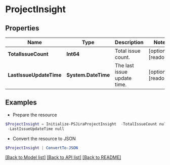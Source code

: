 # ProjectInsight
## Properties

Name | Type | Description | Notes
------------ | ------------- | ------------- | -------------
**TotalIssueCount** | **Int64** | Total issue count. | [optional] [readonly] 
**LastIssueUpdateTime** | **System.DateTime** | The last issue update time. | [optional] [readonly] 

## Examples

- Prepare the resource
```powershell
$ProjectInsight = Initialize-PSJiraProjectInsight  -TotalIssueCount null `
 -LastIssueUpdateTime null
```

- Convert the resource to JSON
```powershell
$ProjectInsight | ConvertTo-JSON
```

[[Back to Model list]](../README.md#documentation-for-models) [[Back to API list]](../README.md#documentation-for-api-endpoints) [[Back to README]](../README.md)

